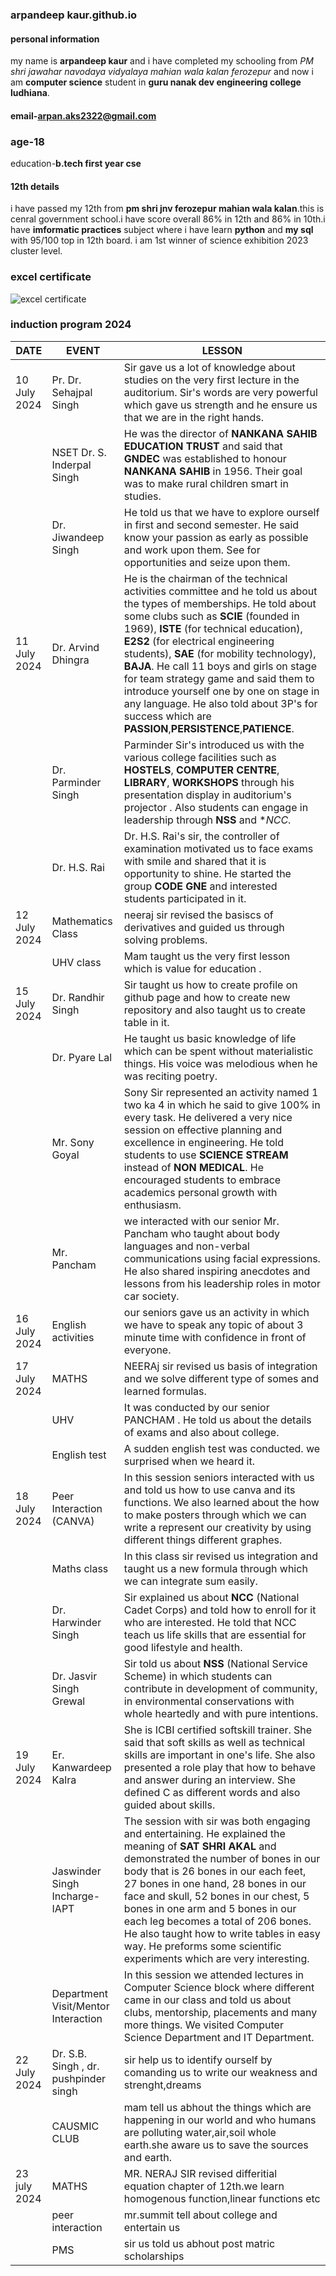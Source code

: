 ### arpandeep kaur.github.io
#### personal information

my name is **arpandeep kaur** and i have completed my schooling from *PM shri jawahar navodaya vidyalaya mahian wala kalan ferozepur* and now i am **computer science** student in **guru nanak dev engineering college ludhiana**.
#### email-**arpan.aks2322@gmail.com**
### age-**18**
education-**b.tech first year cse**
#### 12th details 
i have passed my 12th from **pm shri jnv ferozepur mahian wala kalan**.this is cenral government school.i have score overall 86% in 12th and 86% in 10th.i have **imformatic practices** subject where i have learn **python** and **my sql** with 95/100 top in 12th board. i am 1st winner of science exhibition 2023 cluster level.
### excel certificate
![excel certificate](https://github.com/user-attachments/assets/62ce6654-7441-46e8-abde-51cd417be9aa)
### induction program 2024
| DATE | EVENT | LESSON|
| ----------- | ------------ | ----------- |
| 10 July 2024 | Pr. Dr. Sehajpal Singh | Sir gave us a lot of knowledge about studies on the very first lecture in the auditorium. Sir's words are very powerful which gave us strength and he ensure us that we are in the right hands.|
|               | NSET Dr. S. Inderpal Singh | He was the director of **NANKANA SAHIB EDUCATION TRUST** and said that **GNDEC** was established to honour **NANKANA SAHIB** in 1956. Their goal was to make rural children smart in studies.|
|               | Dr. Jiwandeep Singh | He told us that we have to explore ourself in first and second semester. He said know your passion as early as possible and work upon them. See for opportunities and seize upon them.|
| 11 July 2024 | Dr. Arvind Dhingra | He is the chairman of the technical activities committee and he told us about the types of memberships. He told about some clubs such as **SCIE** (founded in 1969), **ISTE** (for technical education), **E2S2** (for electrical engineering students), **SAE** (for mobility technology), **BAJA**. He call 11 boys and girls on stage for team strategy game and said them to introduce yourself one by one on stage in any language. He also told about 3P's for success which are **PASSION**,**PERSISTENCE**,**PATIENCE**.
|               | Dr. Parminder Singh | Parminder Sir's introduced us with the various college facilities such as **HOSTELS**, **COMPUTER CENTRE**, **LIBRARY**, **WORKSHOPS** through his presentation display in auditorium's projector . Also students can engage in leadership through **NSS** and **NCC*.|
|               | Dr. H.S. Rai | Dr. H.S. Rai's sir, the controller of examination motivated us to face exams with smile and shared that it is opportunity to shine. He started the group **CODE GNE** and interested students participated in it.|
| 12 July 2024 | Mathematics Class | neeraj sir revised the basiscs of derivatives and guided us through solving problems.|
|               | UHV class | Mam taught us the very first lesson which is value for education .|
| 15 July 2024 | Dr. Randhir Singh | Sir taught us how to create profile on github page and how to create new repository and also taught us to create table in it.|
|                  | Dr. Pyare Lal | He taught us basic knowledge of life which can be spent without materialistic things. His voice was melodious when he was reciting poetry.|
|                | Mr. Sony Goyal | Sony Sir represented an activity named 1 two ka 4 in which he said to give 100% in every task. He delivered a very nice session on effective planning and excellence in engineering. He told students to use **SCIENCE STREAM** instead of **NON MEDICAL**. He encouraged students to embrace academics personal growth with enthusiasm.|
|                | Mr. Pancham | we interacted with our senior Mr. Pancham who taught about body languages and non-verbal communications using facial expressions. He also shared inspiring anecdotes and lessons from his leadership roles in motor car society. |
| 16 July 2024 | English activities | our seniors gave us an activity in which we have to speak any topic of about 3 minute time with confidence in front of everyone.|
| 17 July 2024 | MATHS | NEERAj sir revised us basis of integration and we solve different type of somes and learned formulas.|
|              | UHV | It was conducted by our senior PANCHAM . He told us about the details of exams and also about college.|
|              | English test |  A sudden english test was conducted. we surprised when we heard it.|
| 18 July 2024 | Peer Interaction (CANVA) | In this session seniors interacted with us and told us how to use canva and its functions. We also learned about the how to make posters through which we can write a represent our creativity by using different things different graphes.|
|              | Maths class | In this class sir revised us integration and taught us a new formula through which we can integrate sum easily.|
|              | Dr. Harwinder Singh | Sir explained us about **NCC** (National Cadet Corps) and told how to enroll for it who are interested. He told that NCC teach us life skills that are essential for good lifestyle and health.|
|              | Dr. Jasvir Singh Grewal | Sir told us about **NSS** (National Service Scheme) in which students can contribute in development of community, in environmental conservations with whole heartedly and with pure intentions.|
| 19 July 2024 | Er. Kanwardeep Kalra | She is ICBI certified softskill trainer. She said that soft skills as well as technical skills are important in one's life. She also presented a role play that how to behave and answer during an interview. She defined C as different words and also guided about skills.|
|               | Jaswinder Singh Incharge- IAPT | The session with sir was both engaging and entertaining. He explained the meaning of **SAT SHRI AKAL**  and demonstrated the number of bones in our body that is 26 bones in our each feet, 27 bones in one hand, 28 bones in our face and skull, 52 bones in our chest, 5 bones in one arm and 5 bones in our each leg becomes a total of 206 bones. He also taught how to write tables in easy way. He preforms some scientific experiments which are very interesting.|
|                | Department Visit/Mentor Interaction | In this session we attended lectures in Computer Science block where different came in our class and told us about clubs, mentorship, placements and many more things. We visited Computer Science Department and IT Department.|
| 22 July 2024 | Dr. S.B. Singh , dr. pushpinder singh | sir help us to identify ourself by comanding us to write our weakness and strenght,dreams|
|              |CAUSMIC CLUB| mam tell us abhout the things which are happening in our world and who humans are polluting water,air,soil whole earth.she aware us to save the sources and earth.|
|23 july 2024|MATHS| MR. NERAJ SIR revised differitial equation chapter of 12th.we learn homogenous function,linear functions etc|
|            |peer interaction | mr.summit tell about college and entertain us |
|            | PMS | sir us told us abhout post matric scholarships |

